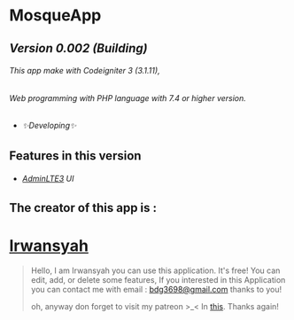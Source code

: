 # MosqueApp
## _Version 0.002 (Building)_

###### This app make with Codeigniter 3 (3.1.11),
###### Web programming with PHP language with 7.4 or higher version.
- ###### ✨Developing✨

## Features in this version
- ###### [AdminLTE3] UI


## The creator of this app is :
# [Irwansyah]
> Hello, I am Irwansyah you can use this application.
> It's free!
> You can edit, add, or delete some features,
> If you interested in this Application you can contact me
> with email : bdg3698@gmail.com
> thanks to you!
> 
>oh, anyway don forget to visit my patreon >_<
>In [this].
>Thanks again!

[Irwansyah]:https://github.com/irwansyah1998
[AdminLTE3]:https://github.com/ColorlibHQ/AdminLTE/releases/tag/v3.1.0
[this]:https://www.patreon.com/irwansyah199
